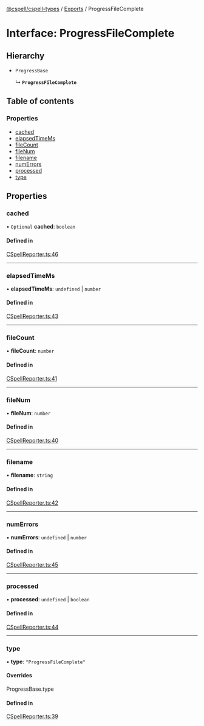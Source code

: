 [@cspell/cspell-types](../README.md) / [Exports](../modules.md) / ProgressFileComplete

# Interface: ProgressFileComplete

## Hierarchy

- `ProgressBase`

  ↳ **`ProgressFileComplete`**

## Table of contents

### Properties

- [cached](ProgressFileComplete.md#cached)
- [elapsedTimeMs](ProgressFileComplete.md#elapsedtimems)
- [fileCount](ProgressFileComplete.md#filecount)
- [fileNum](ProgressFileComplete.md#filenum)
- [filename](ProgressFileComplete.md#filename)
- [numErrors](ProgressFileComplete.md#numerrors)
- [processed](ProgressFileComplete.md#processed)
- [type](ProgressFileComplete.md#type)

## Properties

### cached

• `Optional` **cached**: `boolean`

#### Defined in

[CSpellReporter.ts:46](https://github.com/streetsidesoftware/cspell/blob/b9fa206/packages/cspell-types/src/CSpellReporter.ts#L46)

___

### elapsedTimeMs

• **elapsedTimeMs**: `undefined` \| `number`

#### Defined in

[CSpellReporter.ts:43](https://github.com/streetsidesoftware/cspell/blob/b9fa206/packages/cspell-types/src/CSpellReporter.ts#L43)

___

### fileCount

• **fileCount**: `number`

#### Defined in

[CSpellReporter.ts:41](https://github.com/streetsidesoftware/cspell/blob/b9fa206/packages/cspell-types/src/CSpellReporter.ts#L41)

___

### fileNum

• **fileNum**: `number`

#### Defined in

[CSpellReporter.ts:40](https://github.com/streetsidesoftware/cspell/blob/b9fa206/packages/cspell-types/src/CSpellReporter.ts#L40)

___

### filename

• **filename**: `string`

#### Defined in

[CSpellReporter.ts:42](https://github.com/streetsidesoftware/cspell/blob/b9fa206/packages/cspell-types/src/CSpellReporter.ts#L42)

___

### numErrors

• **numErrors**: `undefined` \| `number`

#### Defined in

[CSpellReporter.ts:45](https://github.com/streetsidesoftware/cspell/blob/b9fa206/packages/cspell-types/src/CSpellReporter.ts#L45)

___

### processed

• **processed**: `undefined` \| `boolean`

#### Defined in

[CSpellReporter.ts:44](https://github.com/streetsidesoftware/cspell/blob/b9fa206/packages/cspell-types/src/CSpellReporter.ts#L44)

___

### type

• **type**: ``"ProgressFileComplete"``

#### Overrides

ProgressBase.type

#### Defined in

[CSpellReporter.ts:39](https://github.com/streetsidesoftware/cspell/blob/b9fa206/packages/cspell-types/src/CSpellReporter.ts#L39)
